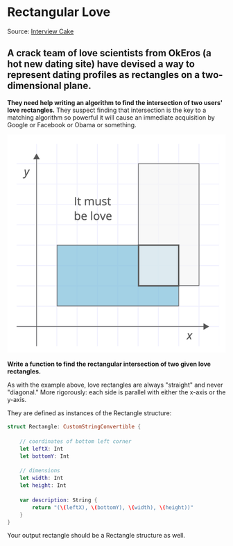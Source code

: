 # Rectangular Love
Source: [Interview Cake](https://www.interviewcake.com/question/swift/rectangular-love?course=fc1&section=general-programming)

## A crack team of love scientists from OkEros (a hot new dating site) have devised a way to represent dating profiles as rectangles on a two-dimensional plane.

**They need help writing an algorithm to find the intersection of two users' love rectangles.** They suspect finding that intersection is the key to a matching algorithm so powerful it will cause an immediate acquisition by Google or Facebook or Obama or something.

![Figure 0](figure-0.png)

**Write a function to find the rectangular intersection of two given love rectangles.**

As with the example above, love rectangles are always "straight" and never "diagonal." More rigorously: each side is parallel with either the x-axis or the y-axis.

They are defined as instances of the Rectangle structure:
```swift
struct Rectangle: CustomStringConvertible {

    // coordinates of bottom left corner
    let leftX: Int
    let bottomY: Int

    // dimensions
    let width: Int
    let height: Int

    var description: String {
        return "(\(leftX), \(bottomY), \(width), \(height))"
    }
}
```

Your output rectangle should be a Rectangle structure as well.
